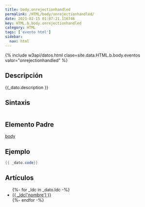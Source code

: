 ```yaml
---
title: body.onrejectionhandled
permalink: /HTML/body/onrejectionhandled/
date: 2021-02-15 01:07:21.116746
key: HTML.b.body.onrejectionhandled
category: HTML
tags: ['evento html']
sidebar: 
  nav: html
---
```


{% include w3api/datos.html clase=site.data.HTML.b.body.eventos valor="onrejectionhandled" %}

## Descripción
{{_dato.description }}

## Sintaxis
~~~html
~~~

## Elemento Padre
[body](/HTML/body/)

## Ejemplo
~~~java
{{ _dato.code}}
~~~

## Artículos
<ul>
{%- for _ldc in _dato.ldc -%}
   <li>
       <a href="{{_ldc['url'] }}">{{ _ldc['nombre'] }}</a>
   </li>
{%- endfor -%}
</ul>
